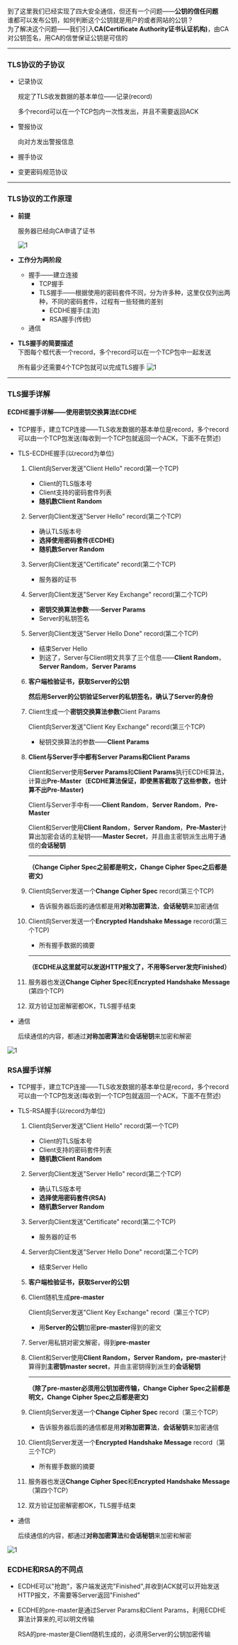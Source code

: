 到了这里我们已经实现了四大安全通信，但还有一个问题——**公钥的信任问题**   
谁都可以发布公钥，如何判断这个公钥就是用户的或者网站的公钥？   
为了解决这个问题——我们引入**CA(Certificate Authority证书认证机构)**，由CA对公钥签名，用CA的信誉保证公钥是可信的  

------

### **TLS协议的子协议**

* 记录协议

  规定了TLS收发数据的基本单位——记录(record)

  多个record可以在一个TCP包内一次性发出，并且不需要返回ACK

* 警报协议

  向对方发出警报信息

* 握手协议

* 变更密码规范协议

------



### **TLS协议的工作原理**

* **前提**

  服务器已经向CA申请了证书

  ![1](p\1.png)

* **工作分为两阶段**
  
  * 握手——建立连接
    * TCP握手
    * TLS握手——根据使用的密码套件不同，分为许多种，这里仅仅列出两种，不同的密码套件，过程有一些轻微的差别
      * ECDHE握手(主流)
      * RSA握手(传统)
  * 通信  
    
  
* **TLS握手的简要描述**   
  下图每个框代表一个record，多个record可以在一个TCP包中一起发送
  
  所有最少还需要4个TCP包就可以完成TLS握手
  ![1](p\img_2.png)

------

### TLS握手详解

#### ECDHE握手详解——使用密钥交换算法ECDHE

* TCP握手，建立TCP连接——TLS收发数据的基本单位是record，多个record可以由一个TCP包发送(每收到一个TCP包就返回一个ACK，下面不在赘述)

* TLS-ECDHE握手(以record为单位)

  1. Client向Server发送"Client Hello" record(第一个TCP)

     * Client的TLS版本号
     * Client支持的密码套件列表
     * **随机数Client Random**

  2. Server向Client发送"Server Hello" record(第二个TCP)

     * 确认TLS版本号
     * **选择使用密码套件(ECDHE)**
     * **随机数Server Random**

  3. Server向Client发送"Certificate" record(第二个TCP)

     * 服务器的证书

  4. Server向Client发送"Server Key Exchange" record(第二个TCP)

     * **密钥交换算法参数**——**Server Params**
     * Server的私钥签名

  5. Server向Client发送"Server Hello Done" record(第二个TCP)

     * 结束Server Hello
     * 到这了，Server与Client明文共享了三个信息——**Client Random**，**Server Random**，**Server Params**

  6. **客户端检验证书，获取Server的公钥**

     **然后用Server的公钥验证Server的私钥签名，确认了Server的身份**

  7. Client生成一个**密钥交换算法参数**Client Params

     Client向Server发送"Client Key Exchange" record(第三个TCP)

     * 秘钥交换算法的参数——**Client Params**

  8. **Client与Server手中都有Server Params和Client Params**

     Client和Server使用**Server Params**和**Client Params**执行ECDHE算法，计算出**Pre-Master（ECDHE算法保证，即使黑客截取了这些参数，也计算不出Pre-Master)**

     Client与Server手中有——**Client Random**，**Server Random**，**Pre-Master**

     Client和Server使用**Client Random**，**Server Random**，**Pre-Master**计算出加密会话的主秘钥——**Master Secret**，并且由主密钥派生出用于通信的**会话秘钥**

     ------

     **（Change Cipher Spec之前都是明文，Change Cipher Spec之后都是密文)**

  9. Client向Server发送一个**Change Cipher Spec** record(第三个TCP)

     * 告诉服务器后面的通信都是用**对称加密算法**，**会话秘钥**来加密通信

  10. Client向Server发送一个**Encrypted Handshake Message** record(第三个TCP)

      * 所有握手数据的摘要

      ------

      **（ECDHE从这里就可以发送HTTP报文了，不用等Server发完Finished）**

  11. 服务器也发送**Change Cipher Spec**和**Encrypted Handshake Message**   (第四个TCP)

  12. 双方验证加密解密都OK，TLS握手结束 

* 通信

  后续通信的内容，都通过**对称加密算法**和**会话秘钥**来加密和解密

![1](p\img_3.png)



### RSA握手详解

* TCP握手，建立TCP连接——TLS收发数据的基本单位是record，多个record可以由一个TCP包发送(每收到一个TCP包就返回一个ACK，下面不在赘述)

* TLS-RSA握手(以record为单位)

  1. Client向Server发送"Client Hello" record(第一个TCP)

     * Client的TLS版本号
     * Client支持的密码套件列表
     * **随机数Client Random**

  2. Server向Client发送"Server Hello" record(第二个TCP)

     * 确认TLS版本号
     * **选择使用密码套件(RSA)**
     * **随机数Server Random**

  3. Server向Client发送"Certificate" record(第二个TCP)

     * 服务器的证书

  4. Server向Client发送"Server Hello Done" record(第二个TCP)

     * 结束Server Hello

  5. **客户端检验证书，获取Server的公钥**

  6. Client随机生成**pre-master**

     Client向Server发送"Client Key Exchange" record（第三个TCP）

     * 用**Server的公钥**加密**pre-master**得到的密文

  7. Server用私钥对密文解密，得到**pre-master**

  8. Client和Server使用**Client Random，Server Random，pre-master**计算得到**主密钥master secret**，并由主密钥得到派生的**会话秘钥**

     ------

     **（除了pre-master必须用公钥加密传输，Change Cipher Spec之前都是明文，Change Cipher Spec之后都是密文)**

  9. Client向Server发送一个**Change Cipher Spec** record（第三个TCP）

     * 告诉服务器后面的通信都是用**对称加密算法**，**会话秘钥**来加密通信

  10. Client向Server发送一个**Encrypted Handshake Message** record（第三个TCP）

      * 所有握手数据的摘要

  11. 服务器也发送**Change Cipher Spec**和**Encrypted Handshake Message**   （第四个TCP）

  12. 双方验证加密解密都OK，TLS握手结束

* 通信

  后续通信的内容，都通过**对称加密算法**和**会话秘钥**来加密和解密

  

![1](p\img_4.png)

### ECDHE和RSA的不同点

* ECDHE可以"抢跑"，客户端发送完"Finished",并收到ACK就可以开始发送HTTP报文，不需要等Server返回"Finished"

* ECDHE的pre-master是通过Server Params和Client Params，利用ECDHE算法计算来的,可以明文传输

  RSA的pre-master是Client随机生成的，必须用Server的公钥加密传输
